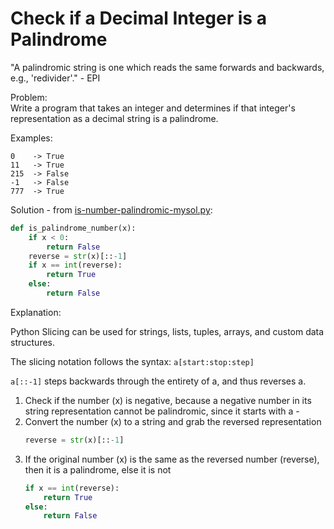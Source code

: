 # Check if a Decimal Integer is a Palindrome  

"A palindromic string is one which reads the same forwards and backwards, e.g., 'redivider'." - EPI  
  
Problem:  
Write a program that takes an integer and determines if that integer's representation as a decimal string is a palindrome.  
  
Examples:  
```
0    -> True
11   -> True
215  -> False
-1   -> False
777  -> True
```  
  
Solution - from [is-number-palindromic-mysol.py](is-number-palindromic-mysol.py):  
```python
def is_palindrome_number(x):
    if x < 0:
        return False
    reverse = str(x)[::-1]
    if x == int(reverse):
        return True
    else:
        return False
```  
  
Explanation:  
  
Python Slicing can be used for strings, lists, tuples, arrays, and custom data structures.  
  
The slicing notation follows the syntax: ```a[start:stop:step]```  
  
```a[::-1]``` steps backwards through the entirety of a, and thus reverses a.  
  
1. Check if the number (x) is negative, because a negative number in its string representation cannot be palindromic, since it starts with a -   
2. Convert the number (x) to a string and grab the reversed representation  
    ```python
    reverse = str(x)[::-1]
    ```  
3. If the original number (x) is the same as the reversed number (reverse), then it is a palindrome, else it is not
    ```python
    if x == int(reverse):
        return True
    else:
        return False
    ```  